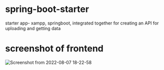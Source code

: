 # spring-boot-starter
starter app- xampp, springboot, integrated together for creating an API for uploading and getting data
# screenshot of frontend
![Screenshot from 2022-08-07 18-22-58](https://user-images.githubusercontent.com/85139394/183291529-77e326e2-6a84-48ff-b87a-5a61b6d66e37.png)
